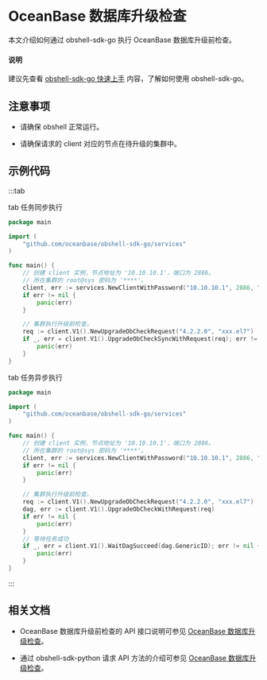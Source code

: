 # OceanBase 数据库升级检查

本文介绍如何通过 obshell-sdk-go 执行 OceanBase 数据库升级前检查。

<main id="notice" type='explain'>
  <h4>说明</h4>
  <p>建议先查看 <a href='../100.quickstart-of-go.md'>obshell-sdk-go 快速上手</a> 内容，了解如何使用 obshell-sdk-go。</p>
</main>

## 注意事项

* 请确保 obshell 正常运行。

* 请确保请求的 client 对应的节点在待升级的集群中。

## 示例代码

:::tab

tab 任务同步执行

```go
package main

import (
    "github.com/oceanbase/obshell-sdk-go/services"
)

func main() {
    // 创建 client 实例，节点地址为 '10.10.10.1'，端口为 2886。
    // 所在集群的 root@sys 密码为 '****'。
    client, err := services.NewClientWithPassword("10.10.10.1", 2886, "***")
    if err != nil {
        panic(err)
    }

    // 集群执行升级前检查。
    req := client.V1().NewUpgradeObCheckRequest("4.2.2.0", "xxx.el7")
    if _, err = client.V1().UpgradeObCheckSyncWithRequest(req); err != nil {
        panic(err)
    }
}
```

tab 任务异步执行

```go
package main

import (
    "github.com/oceanbase/obshell-sdk-go/services"
)

func main() {
    // 创建 client 实例，节点地址为 '10.10.10.1'，端口为 2886。
    // 所在集群的 root@sys 密码为 '****'。
    client, err := services.NewClientWithPassword("10.10.10.1", 2886, "***")
    if err != nil {
        panic(err)
    }

    // 集群执行升级前检查。
    req := client.V1().NewUpgradeObCheckRequest("4.2.2.0", "xxx.el7")
    dag, err := client.V1().UpgradeObCheckWithRequest(req)
    if err != nil {
        panic(err)
    }
    // 等待任务成功
    if _, err = client.V1().WaitDagSucceed(dag.GenericID); err != nil {
        panic(err)
    }
}
```

:::

## 相关文档

* OceanBase 数据库升级前检查的 API 接口说明可参见 [OceanBase 数据库升级检查](../../../400.obshell-api-reference/200.cluster-management/1100.oceanbase-upgrade-check.md)。

* 通过 obshell-sdk-python 请求 API 方法的介绍可参见 [OceanBase 数据库升级检查](../../100.python/200.cluster-management/1100.oceanbase-upgrade-check-of-python.md)。
